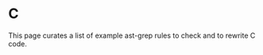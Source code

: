 # C

This page curates a list of example ast-grep rules to check and to rewrite C code.

<!--@include: ./rewrite-method-to-function-call.md-->
<!--@include: ./yoda-condition.md-->